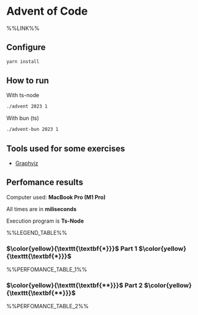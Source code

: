 # Advent of Code

%%LINK%%

## Configure

```sh
yarn install
```

## How to run

With ts-node

```sh
./advent 2023 1
```

With bun (ts)

```sh
./advent-bun 2023 1
```

## Tools used for some exercises

* [Graphviz](https://graphviz.org)

## Perfomance results

Computer used: **MacBook Pro (M1 Pro)**

All times are in **miliseconds**

Execution program is **Ts-Node**

%%LEGEND_TABLE%%

### $\color{yellow}{\texttt{\textbf{*}}}$ Part 1 $\color{yellow}{\texttt{\textbf{*}}}$

%%PERFOMANCE_TABLE_1%%

### $\color{yellow}{\texttt{\textbf{**}}}$ Part 2 $\color{yellow}{\texttt{\textbf{**}}}$

%%PERFOMANCE_TABLE_2%%